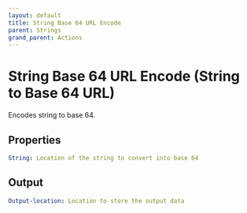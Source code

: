 ```yaml
---
layout: default
title: String Base 64 URL Encode
parent: Strings
grand_parent: Actions
---
```

# String Base 64 URL Encode (String to Base 64 URL)
Encodes string to base 64.

## Properties
```yaml
String: Location of the string to convert into base 64
```

## Output
```yaml
Output-location: Location to store the output data
```
